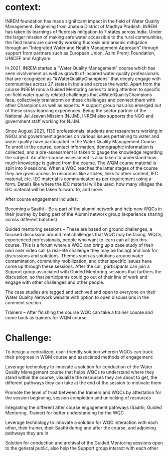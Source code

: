 
# context:
INREM foundation has made significant impact in the field of Water Quality Management. Beginning from Jhabua District of Madhya Pradesh, INREM has taken its learnings of fluorosis mitigation to 7 states across India. Under the larger mission of making safe water accessible to the rural communities, the field teams are currently working fluorosis and arsenic mitigation through an "Integrated Water and Health Management Approach” through support from partners such as European Union, Azim Premji Foundation, UNICEF and Arghyam.

In 2021, INREM started a “Water Quality Management” course which has seen involvement as well as growth of inspired water quality professionals that are recognized as “#WaterQualityChampions” that deeply engage with communities across 27 states in India and across the world. Apart from the course INREM runs a Guided Mentoring series to bring attention to specific on-field water quality related challenges that #WaterQualityChampions face, collectively brainstorm on these challenges and connect them with other Champions as well as experts. A support group has also emerged out of these cross-learning experiences. Being the sector partner of the National Jal Jeevan Mission (NJJM), INREM also supports the NGO and government staff working for NJJM.

Since August 2021, 1130 professionals, students and researchers working in NGOs and government agencies on various issues pertaining to water and water quality have participated in the Water Quality Management Course. To enroll in the course, contact information, demographic information is collected, and a pre-assessment is taken to gauge the knowledge regarding the subject. An after-course assessment is also taken to understand how much knowledge is gained from the course. The WQM course material is split into 9 sessions. When a WQC reaches the latter stages of the course they are given access to resources like articles, links to other content, IEC material, etc. IEC material is communicated as per requirement using a form. Details like where the IEC material will be used, how many villages the IEC material will be taken forward to, and more.

After course engagement includes:

Becoming a Saathi – Be a part of the alumni network and help new WQCs in their journey by being part of the Alumni network group (experience sharing across different batches)

Guided mentoring sessions – These are based on ground challenges, a focused discussion around real challenges that WQC may be facing. WQCs, experienced professionals, people who want to learn can all join this course. This is a forum where a WQC can bring up a case study of their own over video call (a real-life challenge they may be facing) and look for discussions and solutions. Themes such as solutions around water contamination, community mobilization, and other specific issues have come up through these sessions. After the call, participants can join a Support group associated with Guided Mentoring sessions that furthers the discussion, so that participants could go out of their line of work and engage with other challenges and other people.

The case studies are tagged and archived and open to everyone on their Water Quality Network website with option to open discussions in the comment section.

Trainers – After finishing the course WQC can take a trainer course and come back as trainers for WQM course.


# Challenge: 
To design a centralized, user-friendly solution wherein WQCs can track their progress in WQM course and associated methods of engagement:

Leverage technology to innovate a solution for conduction of the Water Quality Management course that helps WQCs to understand where they stand within the course, visualize the resources they are about to get, the different pathways they can take at the end of the session to motivate them

Promote the level of trust between the trainers and WQCs by attestation for the session beginning, session completion and unlocking of resources

Integrating the different after course engagement pathways (Saathi, Guided Mentoring, Trainer) for better understanding for the WQC

Leverage technology to innovate a solution for WQC interaction with each other, their trainer, their Saathi during and after the course, and adjoining pathways they are in

Solution for conduction and archival of the Guided Mentoring sessions open to the general public, also help the Support group interact with each other




 
